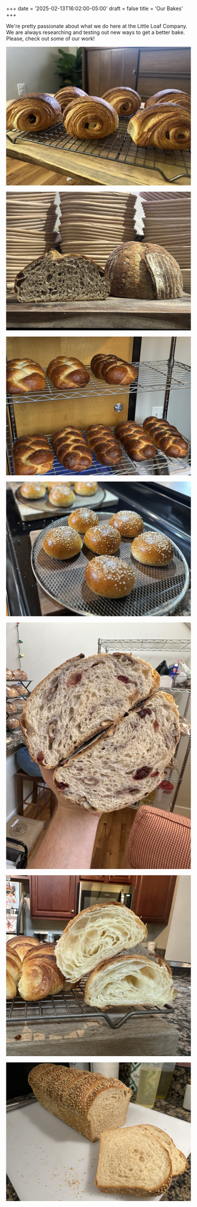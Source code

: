 +++
date = '2025-02-13T16:02:00-05:00'
draft = false
title = 'Our Bakes'
+++

We're pretty passionate about what we do here at the Little Loaf Company. We are always researching and testing out new ways to get a better bake. Please, check out some of our work!

![Pain au Chocolat](/images/pain-au-chocolate.jpeg) 

![Whole Wheat Sourdough Crumb](/images/whole-wheat-crumb.jpeg) 

![Challah](/images/challah.jpeg) 

![Burger Buns](/images/burger-buns.jpeg) 

![Cranberry Walnut Sourdough](/images/cranberry-walnut-crumb-600x800.jpeg)

![Croissant](/images/croissant-crumb.jpeg) 

![Sandwich Loaf](/images/sandwich-loaf.jpeg)